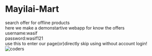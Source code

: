 # Mayilai-Mart<br>
search offer for offline products<br>
here we make a demonstartive webapp for know the offers<br>
username:wasif<br>
password:wasif121<br>
use this to enter our page(or)directly skip using without account login! <br>
![coders](https://user-images.githubusercontent.com/106472678/200168526-f2ca8d23-5562-4c3a-a66d-8bf9087a13e0.png)

